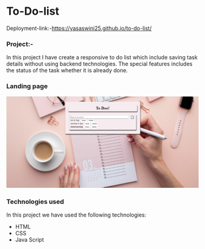 # To-Do-list
Deployment-link:-https://yasaswini25.github.io/to-do-list/
### Project:-
In this project I have create a responsive to do list which include saving task details  without using backend technologies.
The special features includes the status of the task whether it is already done.
### Landing page
![landing](https://github.com/Yasaswini25/to-do-list/blob/main/Screenshot%202023-07-30%20191328.png)
### Technologies used
In this project we have used the following technologies:
- HTML
- CSS
- Java Script
